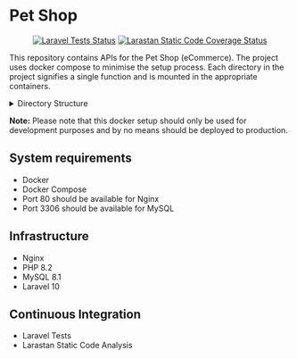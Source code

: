 # Pet Shop

<p align="center">
  <a href="https://github.com/siddhantfriends/pet-shop/actions"><img src="https://github.com/siddhantfriends/pet-shop/workflows/Laravel%20Tests/badge.svg" alt="Laravel Tests Status"></a>
  <a href="https://github.com/siddhantfriends/pet-shop/actions"><img src="https://github.com/siddhantfriends/pet-shop/workflows/Static%20Code%20Coverage/badge.svg" alt="Larastan Static Code Coverage Status"></a>
</p>

This repository contains APIs for the Pet Shop (eCommerce). The project uses docker compose to minimise the setup process. Each directory in the project signifies a single function and is mounted in the appropriate containers.

<details>
<summary>Directory Structure</summary>

### build/ directory
The build directory contains instructions for building a container. It provides us with a logical separation of build steps.

### config/ directory
The config directory contains configuration attached to containers. It helps us to persist the configuration even when the containers are rebooted.

### data/ directory
The data directory contains container related data. It helps us to persist the application specific data even when the containers are rebooted.

### repository/ directory
The repository directory will contain the Laravel application.

</details>

**Note:** Please note that this docker setup should only be used for development purposes and by no means should be deployed to production.

## System requirements

* Docker
* Docker Compose
* Port 80 should be available for Nginx
* Port 3306 should be available for MySQL

## Infrastructure

* Nginx
* PHP 8.2
* MySQL 8.1
* Laravel 10

## Continuous Integration

* Laravel Tests
* Larastan Static Code Analysis
